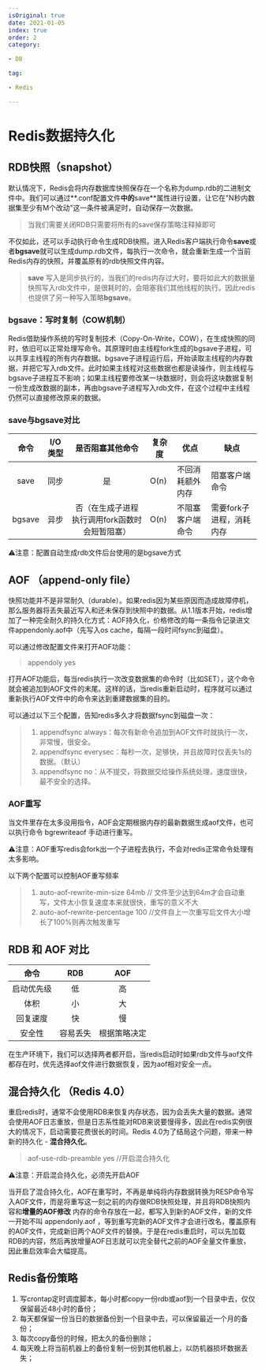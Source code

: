 ```yaml
---
isOriginal: true
date: 2021-01-05
index: true
order: 2
category:

- DB

tag:

- Redis

---
```


# Redis数据持久化

## RDB快照（snapshot）

默认情况下，Redis会将内存数据库快照保存在一个名称为dump.rdb的二进制文件中。我们可以通过**.conf配置文件**中的**save**属性进行设置，让它在"N秒内数据集至少有M个改动"这一条件被满足时，自动保存一次数据。

> 当我们需要关闭RDB只需要将所有的save保存策略注释掉即可

不仅如此，还可以手动执行命令生成RDB快照。进入Redis客户端执行命令**save**或者**bgsave**就可以生成dump.rdb文件，每执行一次命令，就会重新生成一个当前Redis内存的快照，并覆盖原有的rdb快照文件内容。

> **save** 写入是同步执行的，当我们的redis内存过大时，要将如此大的数据量快照写入rdb文件中，是很耗时的，会阻塞我们其他线程的执行。因此redis也提供了另一种写入策略**bgsave**。

### bgsave：写时复制（COW机制）

Redis借助操作系统的写时复制技术（Copy-On-Write，COW），在生成快照的同时，依旧可以正常处理写命令。其原理时由主线程fork生成的bgsave子进程，可以共享主线程的所有内存数据。bgsave子进程运行后，开始读取主线程的内存数据，并把它写入rdb文件。此时如果主线程对这些数据也都是读操作，则主线程与bgsave子进程互不影响；如果主线程要修改某一块数据时，则会将这块数据复制一份生成改数据的副本，再由bgsave子进程写入rdb文件，在这个过程中主线程仍然可以直接修改原来的数据。

### save与bgsave对比

|  命令  | I/O类型 |                是否阻塞其他命令                | 复杂度 | 优点             | 缺点                     |
| :----: | :-----: | :--------------------------------------------: | ------ | ---------------- | ------------------------ |
|  save  |  同步   |                       是                       | O(n)   | 不回消耗额外内存 | 阻塞客户端命令           |
| bgsave |  异步   | 否（在生成子进程执行调用fork函数时会短暂阻塞） | O(n)   | 不阻塞客户端命令 | 需要fork子进程，消耗内存 |

⚠️注意：配置自动生成rdb文件后台使用的是bgsave方式

## AOF （append-only file）

快照功能并不是非常耐久（durable）。如果redis因为某些原因而造成故障停机，那么服务器将丢失最近写入和还未保存到快照中的数据。从1.1版本开始，redis增加了一种完全耐久的持久化方式：AOF持久化，价格修改的每一条指令记录进文件appendonly.aof中（先写入os
cache，每隔一段时间fsync到磁盘）。

可以通过修改配置文件来打开AOF功能：

> appendoly yes

打开AOF功能后，每当redis执行一次改变数据集的命令时（比如SET），这个命令就会被追加到AOF文件的末尾。这样的话，当redis重新启动时，程序就可以通过重新执行AOF文件中的命令来达到重建数据集的目的。

可以通过以下三个配置，告知redis多久才将数据fsync到磁盘一次：

> 1. appendfsync always：每次有新命令追加到AOF文件时就执行一次，非常慢，很安全。
> 2. appendfsync everysec：每秒一次，足够快，并且故障时仅丢失1s的数据。（默认）
> 3. appendfsync no：从不提交，将数据交给操作系统处理，速度很快，最不安全的选择。

### AOF重写

当文件里存在太多没用指令，AOF会定期根据内存的最新数据生成aof文件，也可以执行命令 bgrewriteaof 手动进行重写。

⚠️注意：AOF重写redis会fork出一个子进程去执行，不会对redis正常命令处理有太多影响。

以下两个配置可以控制AOF重写频率

> 1. auto-aof-rewrite-min-size 64mb // 文件至少达到64m才会自动重写，文件太小恢复速度本来就很快，重写的意义不大
> 2. auto-aof-rewrite-percentage 100 //文件自上一次重写后文件大小增长了100%则再次触发重写

## RDB 和 AOF 对比

|    命令    |   RDB    |     AOF      |
| :--------: | :------: | :----------: |
| 启动优先级 |    低    |      高      |
|    体积    |    小    |      大      |
|  回复速度  |    快    |      慢      |
|   安全性   | 容易丢失 | 根据策略决定 |

在生产环境下，我们可以选择两者都开启，当redis启动时如果rdb文件与aof文件都存在时，优先选择aof文件进行数据恢复，因为aof相对安全一点。

## 混合持久化 （Redis 4.0）

重启redis时，通常不会使用RDB来恢复内存状态，因为会丢失大量的数据。通常会使用AOF日志重放，但是日志系性能对RDB来说要慢得多，因此在redis实例很大的情况下，启动需要花费很长的时间。Redis
4.0为了结局这个问题，带来一种新的持久化 - **混合持久化**。

> aof-use-rdb-preamble yes //开启混合持久化

⚠️注意：开启混合持久化，必须先开启AOF

当开启了混合持久化，AOF在重写时，不再是单纯将内存数据转换为RESP命令写入AOF文件，而是将重写这一刻之前的内存做RDB快照处理，并且将RDB快照内容和**增量的AOF修改**
内存的命令存放在一起，都写入到新的AOF文件，新的文件一开始不叫 appendonly.aof
，等到重写完新的AOF文件才会进行改名，覆盖原有的AOF文件，完成新旧两个AOF文件的替换。于是在redis重启时，可以先加载RDB的内容，然后再放增量AOF日志就可以完全替代之前的AOF全量文件重放，因此重启效率会大幅提高。

## Redis备份策略

1. 写crontap定时调度脚本，每小时都copy一份rdb或aof到一个目录中去，仅仅保留最近48小时的备份；
2. 每天都保留一份当日的数据备份到一个目录中去，可以保留最近一个月的备份；
3. 每次copy备份的时候，把太久的备份删除；
4. 每天晚上将当前机器上的备份复制一份到其他机器上，以防机器损坏数据丢失；
